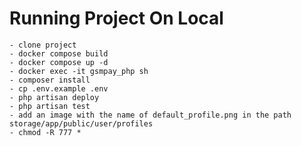# Running Project On Local

    - clone project
    - docker compose build
    - docker compose up -d
    - docker exec -it gsmpay_php sh
    - composer install
    - cp .env.example .env
    - php artisan deploy 
    - php artisan test
    - add an image with the name of default_profile.png in the path storage/app/public/user/profiles
    - chmod -R 777 *
